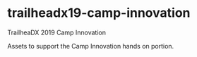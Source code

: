 # trailheadx19-camp-innovation
TrailheaDX 2019 Camp Innovation

Assets to support the Camp Innovation hands on portion.
